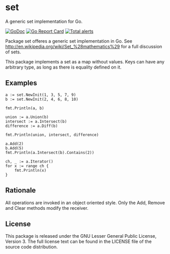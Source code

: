set
===

A generic set implementation for Go.

[![GoDoc](https://godoc.org/github.com/hweidner/set?status.svg)](https://godoc.org/github.com/hweidner/set)
[![Go Report Card](https://goreportcard.com/badge/github.com/hweidner/set)](https://goreportcard.com/report/github.com/hweidner/set)
[![Total alerts](https://img.shields.io/lgtm/alerts/g/hweidner/set.svg?logo=lgtm&logoWidth=18)](https://lgtm.com/projects/g/hweidner/set/alerts/)

Package set offeres a generic set implementation in Go.
See http://en.wikipedia.org/wiki/Set_%28mathematics%29 for a full discussion
of sets.

This package implements a set as a map without values. Keys can have any
arbitrary type, as long as there is equality defined on it.

Examples
--------

	a := set.NewInit(1, 3, 5, 7, 9)
	b := set.NewInit(2, 4, 6, 8, 10)

	fmt.Println(a, b)

	union := a.Union(b)
	intersect := a.Intersect(b)
	difference := a.Diff(b)

	fmt.Println(union, intersect, difference)

	a.Add(2)
	b.Add(5)
	fmt.Println(a.Intersect(b).Contains(2))
	
	ch, _ := a.Iterator()
	for x := range ch {
		fmt.Println(x)
	}


Rationale
---------

All operations are invoked in an object oriented style. Only the Add, Remove
and Clear methods modify the receiver.

License
-------

This package is released under the GNU Lesser General Public License, Version
3. The full license text can be found in the LICENSE file of the source code
distribution.
